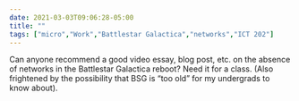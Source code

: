 ```yaml
---
date: 2021-03-03T09:06:28-05:00
title: ""
tags: ["micro","Work","Battlestar Galactica","networks","ICT 202"]
---
```

Can anyone recommend a good video essay, blog post, etc. on the absence of networks in the Battlestar Galactica reboot? Need it for a class. (Also frightened by the possibility that BSG is “too old” for my undergrads to know about).
